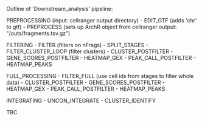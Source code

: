 Outline of 'Downstream_analysis' pipeline:

PREPROCESSING (input: cellranger output directory)
    - EDIT_GTF (adds 'chr' to gtf)
    - PREPROCESS (sets up ArchR object from cellranger output: "/outs/fragments.tsv.gz")

FILTERING
    - FILTER (filters on nFrags)
    - SPLIT_STAGES
    - FILTER_CLUSTER_LOOP (filter clusters)
    - CLUSTER_POSTFILTER
            - GENE_SCORES_POSTFILTER
            - HEATMAP_GEX
    - PEAK_CALL_POSTFILTER
            - HEATMAP_PEAKS

FULL_PROCESSING
    - FILTER_FULL (use cell ids from stages to filter whole data)
    - CLUSTER_POSTFILTER
            - GENE_SCORES_POSTFILTER
            - HEATMAP_GEX
    - PEAK_CALL_POSTFILTER
            - HEATMAP_PEAKS
        
INTEGRATING
    - UNCON_INTEGRATE
            - CLUSTER_IDENTIFY 

TBC

